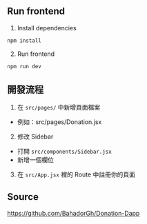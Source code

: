 ## Run frontend
1. Install dependencies
```bash
npm install
```
2. Run frontend
```bash
npm run dev
```
## 開發流程
1. 在 `src/pages/` 中新增頁面檔案
- 例如：src/pages/Donation.jsx
2. 修改 Sidebar
- 打開 `src/components/Sidebar.jsx`
- 新增一個欄位
3. 在 `src/App.jsx` 裡的 Route 中註冊你的頁面

## Source
https://github.com/BahadorGh/Donation-Dapp
